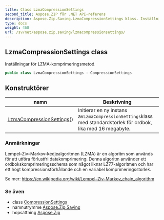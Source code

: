 ```yaml
---
title: Class LzmaCompressionSettings
second_title: Aspose.ZIP för .NET API-referens
description: Aspose.Zip.Saving.LzmaCompressionSettings klass. Inställningar för LZMAkomprimeringsmetod.
type: docs
weight: 460
url: /sv/net/aspose.zip.saving/lzmacompressionsettings/
---
```

## LzmaCompressionSettings class

Inställningar för LZMA-komprimeringsmetod.

```csharp
public class LzmaCompressionSettings : CompressionSettings
```

## Konstruktörer

| namn | Beskrivning |
| --- | --- |
| [LzmaCompressionSettings](lzmacompressionsettings/)() | Initierar en ny instans av`LzmaCompressionSettings`klass med standardstorlek för ordbok, lika med 16 megabyte. |

### Anmärkningar

Lempel–Ziv–Markov-kedjealgoritmen (LZMA) är en algoritm som används för att utföra förlustfri datakomprimering. Denna algoritm använder ett ordbokskomprimeringsschema som något liknar LZ77-algoritmen och har ett högt kompressionsförhållande och en variabel komprimeringsstorlek.

Se mer: https://en.wikipedia.org/wiki/Lempel–Ziv–Markov_chain_algorithm

### Se även

* class [CompressionSettings](../compressionsettings/)
* namnutrymme [Aspose.Zip.Saving](../../aspose.zip.saving/)
* hopsättning [Aspose.Zip](../../)


